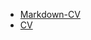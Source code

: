 * [Markdown-CV](https://despetrikov.github.io/rsschool-cv/cv)
* [CV](https://despetrikov.github.io/rsschool-cv/)
